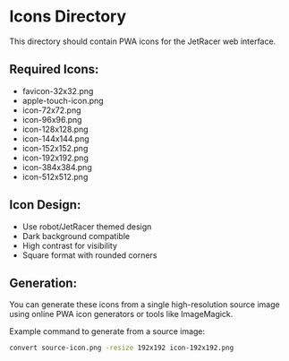# Icons Directory

This directory should contain PWA icons for the JetRacer web interface.

## Required Icons:
- favicon-32x32.png
- apple-touch-icon.png
- icon-72x72.png
- icon-96x96.png
- icon-128x128.png
- icon-144x144.png
- icon-152x152.png
- icon-192x192.png
- icon-384x384.png
- icon-512x512.png

## Icon Design:
- Use robot/JetRacer themed design
- Dark background compatible
- High contrast for visibility
- Square format with rounded corners

## Generation:
You can generate these icons from a single high-resolution source image using online PWA icon generators or tools like ImageMagick.

Example command to generate from a source image:
```bash
convert source-icon.png -resize 192x192 icon-192x192.png
```
